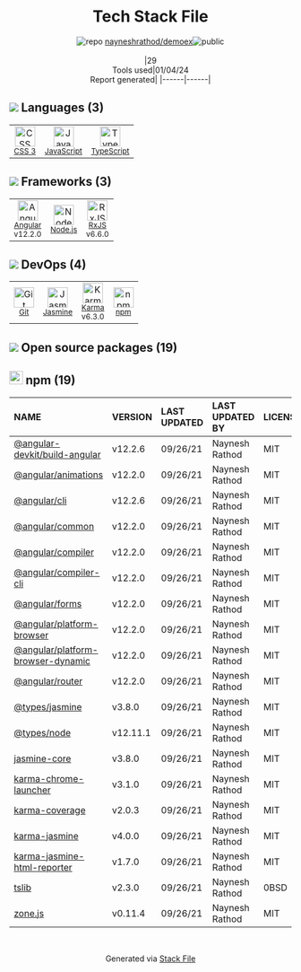 <!--
&lt;--- Readme.md Snippet without images Start ---&gt;
## Tech Stack
nayneshrathod/demoex is built on the following main stack:

- [Jasmine](http://jasmine.github.io/) – Javascript Testing Framework
- [Node.js](http://nodejs.org/) – Frameworks (Full Stack)
- [JavaScript](https://developer.mozilla.org/en-US/docs/Web/JavaScript) – Languages
- [Karma](http://karma-runner.github.io/) – Browser Testing
- [TypeScript](http://www.typescriptlang.org) – Languages
- [RxJS](http://reactivex.io/rxjs/) – Concurrency Frameworks
- [Angular](https://angular.io) – Javascript MVC Frameworks

Full tech stack [here](/techstack.md)

&lt;--- Readme.md Snippet without images End ---&gt;

&lt;--- Readme.md Snippet with images Start ---&gt;
## Tech Stack
nayneshrathod/demoex is built on the following main stack:

- <img width='25' height='25' src='https://img.stackshare.io/service/831/7c0b595409af531b9cdeb07f8c513e8b.png' alt='Jasmine'/> [Jasmine](http://jasmine.github.io/) – Javascript Testing Framework
- <img width='25' height='25' src='https://img.stackshare.io/service/1011/n1JRsFeB_400x400.png' alt='Node.js'/> [Node.js](http://nodejs.org/) – Frameworks (Full Stack)
- <img width='25' height='25' src='https://img.stackshare.io/service/1209/javascript.jpeg' alt='JavaScript'/> [JavaScript](https://developer.mozilla.org/en-US/docs/Web/JavaScript) – Languages
- <img width='25' height='25' src='https://img.stackshare.io/service/1420/TidYGd6a.png' alt='Karma'/> [Karma](http://karma-runner.github.io/) – Browser Testing
- <img width='25' height='25' src='https://img.stackshare.io/service/1612/bynNY5dJ.jpg' alt='TypeScript'/> [TypeScript](http://www.typescriptlang.org) – Languages
- <img width='25' height='25' src='https://img.stackshare.io/service/1796/984368.png' alt='RxJS'/> [RxJS](http://reactivex.io/rxjs/) – Concurrency Frameworks
- <img width='25' height='25' src='https://img.stackshare.io/service/3745/cb8U-gL6_400x400.jpg' alt='Angular'/> [Angular](https://angular.io) – Javascript MVC Frameworks

Full tech stack [here](/techstack.md)

&lt;--- Readme.md Snippet with images End ---&gt;
-->
<div align="center">

# Tech Stack File
![](https://img.stackshare.io/repo.svg "repo") [nayneshrathod/demoex](https://github.com/nayneshrathod/demoex)![](https://img.stackshare.io/public_badge.svg "public")
<br/><br/>
|29<br/>Tools used|01/04/24 <br/>Report generated|
|------|------|
</div>

## <img src='https://img.stackshare.io/languages.svg'/> Languages (3)
<table><tr>
  <td align='center'>
  <img width='36' height='36' src='https://img.stackshare.io/service/6727/css.png' alt='CSS 3'>
  <br>
  <sub><a href="https://developer.mozilla.org/en-US/docs/Web/CSS/CSS3">CSS 3</a></sub>
  <br>
  <sub></sub>
</td>

<td align='center'>
  <img width='36' height='36' src='https://img.stackshare.io/service/1209/javascript.jpeg' alt='JavaScript'>
  <br>
  <sub><a href="https://developer.mozilla.org/en-US/docs/Web/JavaScript">JavaScript</a></sub>
  <br>
  <sub></sub>
</td>

<td align='center'>
  <img width='36' height='36' src='https://img.stackshare.io/service/1612/bynNY5dJ.jpg' alt='TypeScript'>
  <br>
  <sub><a href="http://www.typescriptlang.org">TypeScript</a></sub>
  <br>
  <sub></sub>
</td>

</tr>
</table>

## <img src='https://img.stackshare.io/frameworks.svg'/> Frameworks (3)
<table><tr>
  <td align='center'>
  <img width='36' height='36' src='https://img.stackshare.io/service/3745/cb8U-gL6_400x400.jpg' alt='Angular'>
  <br>
  <sub><a href="https://angular.io">Angular</a></sub>
  <br>
  <sub>v12.2.0</sub>
</td>

<td align='center'>
  <img width='36' height='36' src='https://img.stackshare.io/service/1011/n1JRsFeB_400x400.png' alt='Node.js'>
  <br>
  <sub><a href="http://nodejs.org/">Node.js</a></sub>
  <br>
  <sub></sub>
</td>

<td align='center'>
  <img width='36' height='36' src='https://img.stackshare.io/service/1796/984368.png' alt='RxJS'>
  <br>
  <sub><a href="http://reactivex.io/rxjs/">RxJS</a></sub>
  <br>
  <sub>v6.6.0</sub>
</td>

</tr>
</table>

## <img src='https://img.stackshare.io/devops.svg'/> DevOps (4)
<table><tr>
  <td align='center'>
  <img width='36' height='36' src='https://img.stackshare.io/service/1046/git.png' alt='Git'>
  <br>
  <sub><a href="http://git-scm.com/">Git</a></sub>
  <br>
  <sub></sub>
</td>

<td align='center'>
  <img width='36' height='36' src='https://img.stackshare.io/service/831/7c0b595409af531b9cdeb07f8c513e8b.png' alt='Jasmine'>
  <br>
  <sub><a href="http://jasmine.github.io/">Jasmine</a></sub>
  <br>
  <sub></sub>
</td>

<td align='center'>
  <img width='36' height='36' src='https://img.stackshare.io/service/1420/TidYGd6a.png' alt='Karma'>
  <br>
  <sub><a href="http://karma-runner.github.io/">Karma</a></sub>
  <br>
  <sub>v6.3.0</sub>
</td>

<td align='center'>
  <img width='36' height='36' src='https://img.stackshare.io/service/1120/lejvzrnlpb308aftn31u.png' alt='npm'>
  <br>
  <sub><a href="https://www.npmjs.com/">npm</a></sub>
  <br>
  <sub></sub>
</td>

</tr>
</table>


## <img src='https://img.stackshare.io/group.svg' /> Open source packages (19)</h2>

## <img width='24' height='24' src='https://img.stackshare.io/service/1120/lejvzrnlpb308aftn31u.png'/> npm (19)

|NAME|VERSION|LAST UPDATED|LAST UPDATED BY|LICENSE|VULNERABILITIES|
|:------|:------|:------|:------|:------|:------|
|[@angular-devkit/build-angular](https://www.npmjs.com/@angular-devkit/build-angular)|v12.2.6|09/26/21|Naynesh Rathod |MIT|N/A|
|[@angular/animations](https://www.npmjs.com/@angular/animations)|v12.2.0|09/26/21|Naynesh Rathod |MIT|N/A|
|[@angular/cli](https://www.npmjs.com/@angular/cli)|v12.2.6|09/26/21|Naynesh Rathod |MIT|N/A|
|[@angular/common](https://www.npmjs.com/@angular/common)|v12.2.0|09/26/21|Naynesh Rathod |MIT|N/A|
|[@angular/compiler](https://www.npmjs.com/@angular/compiler)|v12.2.0|09/26/21|Naynesh Rathod |MIT|N/A|
|[@angular/compiler-cli](https://www.npmjs.com/@angular/compiler-cli)|v12.2.0|09/26/21|Naynesh Rathod |MIT|N/A|
|[@angular/forms](https://www.npmjs.com/@angular/forms)|v12.2.0|09/26/21|Naynesh Rathod |MIT|N/A|
|[@angular/platform-browser](https://www.npmjs.com/@angular/platform-browser)|v12.2.0|09/26/21|Naynesh Rathod |MIT|N/A|
|[@angular/platform-browser-dynamic](https://www.npmjs.com/@angular/platform-browser-dynamic)|v12.2.0|09/26/21|Naynesh Rathod |MIT|N/A|
|[@angular/router](https://www.npmjs.com/@angular/router)|v12.2.0|09/26/21|Naynesh Rathod |MIT|N/A|
|[@types/jasmine](https://www.npmjs.com/@types/jasmine)|v3.8.0|09/26/21|Naynesh Rathod |MIT|N/A|
|[@types/node](https://www.npmjs.com/@types/node)|v12.11.1|09/26/21|Naynesh Rathod |MIT|N/A|
|[jasmine-core](https://www.npmjs.com/jasmine-core)|v3.8.0|09/26/21|Naynesh Rathod |MIT|N/A|
|[karma-chrome-launcher](https://www.npmjs.com/karma-chrome-launcher)|v3.1.0|09/26/21|Naynesh Rathod |MIT|N/A|
|[karma-coverage](https://www.npmjs.com/karma-coverage)|v2.0.3|09/26/21|Naynesh Rathod |MIT|N/A|
|[karma-jasmine](https://www.npmjs.com/karma-jasmine)|v4.0.0|09/26/21|Naynesh Rathod |MIT|N/A|
|[karma-jasmine-html-reporter](https://www.npmjs.com/karma-jasmine-html-reporter)|v1.7.0|09/26/21|Naynesh Rathod |MIT|N/A|
|[tslib](https://www.npmjs.com/tslib)|v2.3.0|09/26/21|Naynesh Rathod |0BSD|N/A|
|[zone.js](https://www.npmjs.com/zone.js)|v0.11.4|09/26/21|Naynesh Rathod |MIT|N/A|

<br/>
<div align='center'>

Generated via [Stack File](https://github.com/marketplace/stack-file)
